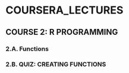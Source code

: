 # COURSERA_LECTURES

## COURSE 2: R PROGRAMMING
### 2.A. Functions
### 2.B. QUIZ: CREATING FUNCTIONS